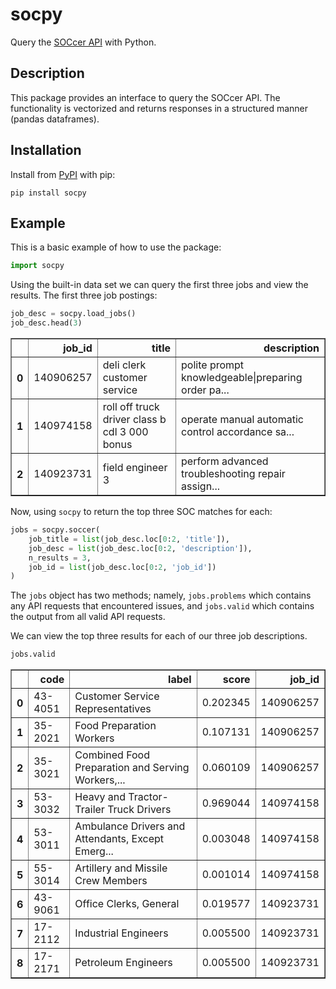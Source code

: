 # socpy
Query the [SOCcer API](https://soccer.nci.nih.gov/soccer/) 
with Python.

## Description
This package provides an interface to query the SOCcer API.
The functionality is vectorized and returns responses in a
structured manner (pandas dataframes).

## Installation
Install from [PyPI](https://pypi.org/) with pip:
```
pip install socpy
```

## Example
This is a basic example of how to use the package:


```python
import socpy
```

Using the built-in data set we can query the first three jobs and view the results. The first three job postings:


```python
job_desc = socpy.load_jobs()
job_desc.head(3)
```




<div>
<table border="1" class="dataframe">
  <thead>
    <tr style="text-align: right;">
      <th></th>
      <th>job_id</th>
      <th>title</th>
      <th>description</th>
    </tr>
  </thead>
  <tbody>
    <tr>
      <th>0</th>
      <td>140906257</td>
      <td>deli clerk customer service</td>
      <td>polite prompt knowledgeable|preparing order pa...</td>
    </tr>
    <tr>
      <th>1</th>
      <td>140974158</td>
      <td>roll off truck driver class b cdl 3 000 bonus</td>
      <td>operate manual automatic control accordance sa...</td>
    </tr>
    <tr>
      <th>2</th>
      <td>140923731</td>
      <td>field engineer 3</td>
      <td>perform advanced troubleshooting repair assign...</td>
    </tr>
  </tbody>
</table>
</div>



Now, using `socpy` to return the top three SOC matches for each:


```python
jobs = socpy.soccer(
    job_title = list(job_desc.loc[0:2, 'title']),
    job_desc = list(job_desc.loc[0:2, 'description']),
    n_results = 3,
    job_id = list(job_desc.loc[0:2, 'job_id'])
)
```

The `jobs` object has two methods; namely, `jobs.problems` which contains any API requests that encountered issues, and `jobs.valid` which contains the output from all valid API requests.

We can view the top three results for each of our three job descriptions.


```python
jobs.valid
```




<div>
<table border="1" class="dataframe">
  <thead>
    <tr style="text-align: right;">
      <th></th>
      <th>code</th>
      <th>label</th>
      <th>score</th>
      <th>job_id</th>
    </tr>
  </thead>
  <tbody>
    <tr>
      <th>0</th>
      <td>43-4051</td>
      <td>Customer Service Representatives</td>
      <td>0.202345</td>
      <td>140906257</td>
    </tr>
    <tr>
      <th>1</th>
      <td>35-2021</td>
      <td>Food Preparation Workers</td>
      <td>0.107131</td>
      <td>140906257</td>
    </tr>
    <tr>
      <th>2</th>
      <td>35-3021</td>
      <td>Combined Food Preparation and Serving Workers,...</td>
      <td>0.060109</td>
      <td>140906257</td>
    </tr>
    <tr>
      <th>3</th>
      <td>53-3032</td>
      <td>Heavy and Tractor-Trailer Truck Drivers</td>
      <td>0.969044</td>
      <td>140974158</td>
    </tr>
    <tr>
      <th>4</th>
      <td>53-3011</td>
      <td>Ambulance Drivers and Attendants, Except Emerg...</td>
      <td>0.003048</td>
      <td>140974158</td>
    </tr>
    <tr>
      <th>5</th>
      <td>55-3014</td>
      <td>Artillery and Missile Crew Members</td>
      <td>0.001014</td>
      <td>140974158</td>
    </tr>
    <tr>
      <th>6</th>
      <td>43-9061</td>
      <td>Office Clerks, General</td>
      <td>0.019577</td>
      <td>140923731</td>
    </tr>
    <tr>
      <th>7</th>
      <td>17-2112</td>
      <td>Industrial Engineers</td>
      <td>0.005500</td>
      <td>140923731</td>
    </tr>
    <tr>
      <th>8</th>
      <td>17-2171</td>
      <td>Petroleum Engineers</td>
      <td>0.005500</td>
      <td>140923731</td>
    </tr>
  </tbody>
</table>
</div>


